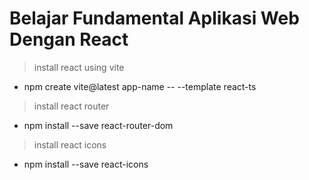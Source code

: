 # Belajar Fundamental Aplikasi Web Dengan React

> install react using vite

- npm create vite@latest app-name -- --template react-ts

> install react router

- npm install --save react-router-dom

> install react icons

- npm install --save react-icons
